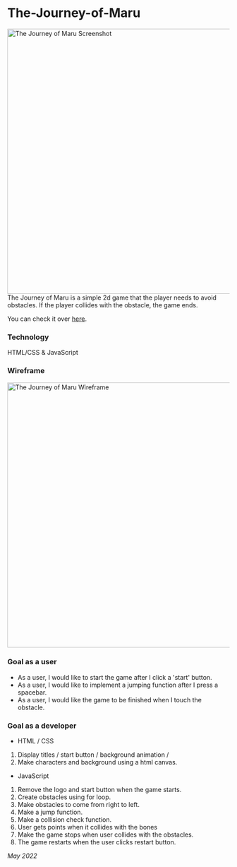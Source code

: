 # The-Journey-of-Maru
<img width="600" alt="The Journey of Maru Screenshot" src="https://i.ibb.co/SQ6d5hm/Screenshot-at-May-19-16-39-54.png">
The Journey of Maru is a simple 2d game that the player needs to avoid obstacles. If the player collides with the obstacle, the game ends.

You can check it over [here](https://the-journey-of-maru.netlify.app/).

### Technology
HTML/CSS & JavaScript

### Wireframe
<img width="600" alt="The Journey of Maru Wireframe" src="https://i.ibb.co/tHZZWjJ/88569f80-d2b3-11ec-8bc4-c6db8c34afdc.png">

### Goal as a user
- As a user, I would like to start the game after I click a 'start' button. 
- As a user, I would like to implement a jumping function after I press a spacebar.
- As a user, I would like the game to be finished when I touch the obstacle.

### Goal as a developer
- HTML / CSS
1. Display titles / start button / background animation / 
2. Make characters and background using a html canvas.  

- JavaScript
1. Remove the logo and start button when the game starts.
2. Create obstacles using for loop.
3. Make obstacles to come from right to left.
4. Make a jump function.
5. Make a collision check function.
6. User gets points when it collides with the bones
6. Make the game stops when user collides with the obstacles.
7. The game restarts when the user clicks restart button.

*May 2022*